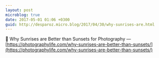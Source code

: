 ```yaml
---
layout: post
microblog: true
date: 2017-05-01 01:06 +0300
guid: http://desparoz.micro.blog/2017/04/30/why-sunrises-are.html
---
```

🔗 Why Sunrises are Better than Sunsets for Photography — [https://photographylife.com/why-sunrises-are-better-than-sunsets/](https://photographylife.com/why-sunrises-are-better-than-sunsets/)
